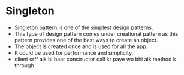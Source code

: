 # Singleton
- Singleton pattern is one of the simplest design patterns. 
- This type of design pattern comes under creational pattern as this pattern provides one of the best ways to create an object.
- The object is created once and is used for all the app.
- It could be used for performance and simplicity.
- client srff aik hi baar constructor call kr paye wo bhi aik method k through
